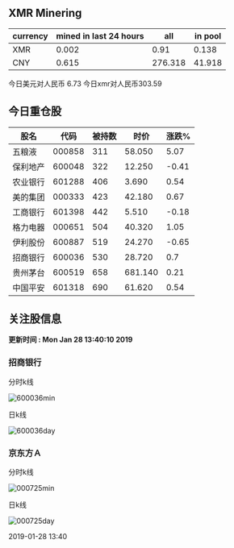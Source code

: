 ## XMR Minering

|currency|mined in last 24 hours|all|in pool|
|---|---|---|---|
|XMR|0.002|0.91|0.138|
|CNY|0.615|276.318|41.918|

今日美元对人民币 6.73	今日xmr对人民币303.59


## 今日重仓股 

|股名|代码|被持数|时价|涨跌%|
|---|---|---|---|---|
|五粮液|000858|311|58.050|5.07|
|保利地产|600048|322|12.250|-0.41|
|农业银行|601288|406|3.690|0.54|
|美的集团|000333|423|42.180|0.67|
|工商银行|601398|442|5.510|-0.18|
|格力电器|000651|504|40.320|1.05|
|伊利股份|600887|519|24.270|-0.65|
|招商银行|600036|530|28.720|0.7|
|贵州茅台|600519|658|681.140|0.21|
|中国平安|601318|690|61.620|0.54|

## 关注股信息
**更新时间 : Mon Jan 28 13:40:10 2019**
### 招商银行 
分时k线

![600036min](http://image.sinajs.cn/newchart/min/n/sh600036.gif)

日k线

![600036day](http://image.sinajs.cn/newchart/daily/n/sh600036.gif)

### 京东方Ａ 
分时k线

![000725min](http://image.sinajs.cn/newchart/min/n/sz000725.gif)

日k线

![000725day](http://image.sinajs.cn/newchart/daily/n/sz000725.gif)

2019-01-28 13:40